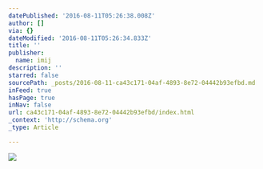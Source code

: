 ```yaml
---
datePublished: '2016-08-11T05:26:38.008Z'
author: []
via: {}
dateModified: '2016-08-11T05:26:34.833Z'
title: ''
publisher:
  name: imij
description: ''
starred: false
sourcePath: _posts/2016-08-11-ca43c171-04af-4893-8e72-04442b93efbd.md
inFeed: true
hasPage: true
inNav: false
url: ca43c171-04af-4893-8e72-04442b93efbd/index.html
_context: 'http://schema.org'
_type: Article

---
```

![](https://the-grid-user-content.s3-us-west-2.amazonaws.com/63f0229a-257a-4a8c-9d6d-d3f3188aa872.jpg)
